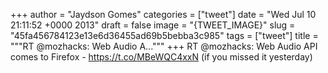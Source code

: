 
+++
author = "Jaydson Gomes"
categories = ["tweet"]
date = "Wed Jul 10 21:11:52 +0000 2013"
draft = false
image = "{TWEET_IMAGE}"
slug = "45fa456784123e13e6d36455ad69b5bebba3c985"
tags = ["tweet"]
title = """RT @mozhacks: Web Audio A..."""
+++
RT @mozhacks: Web Audio API comes to Firefox - https://t.co/MBeWQC4xxN (if you missed it yesterday)

